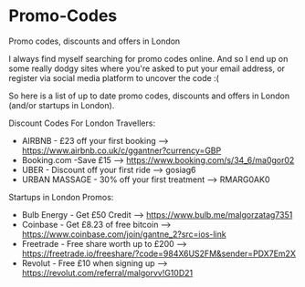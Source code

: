 # Promo-Codes

Promo codes, discounts and offers in London

I always find myself searching for promo codes online. And so I end up on some really dodgy sites where you're asked to put your email address, or register via social media platform to uncover the code :(  

So here is a list of up to date promo codes, discounts and offers in London (and/or startups in London).

Discount Codes For London Travellers: 

- AIRBNB - £23 off your first booking -->	https://www.airbnb.co.uk/c/ggantner?currency=GBP
- Booking.com	-Save £15 -->	https://www.booking.com/s/34_6/ma0gor02
- UBER - Discount off your first ride	--> gosiag6
- URBAN MASSAGE - 30% off your first treatment --> RMARG0AK0

Startups in London Promos:
- Bulb Energy -	Get £50 Credit --> https://www.bulb.me/malgorzatag7351
- Coinbase - Get £8.23 of free bitcoin --> https://www.coinbase.com/join/gantne_2?src=ios-link
- Freetrade -	Free share worth up to £200 -->	https://freetrade.io/freeshare/?code=984X6US2FM&sender=PDX7Em2X
- Revolut - Free £10 when signing up --> https://revolut.com/referral/malgorvv!G10D21
